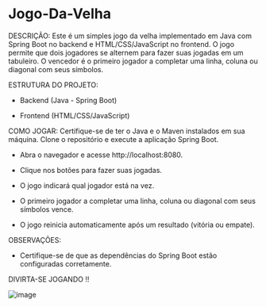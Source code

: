 # Jogo-Da-Velha

DESCRIÇÃO:
Este é um simples jogo da velha implementado em Java com Spring Boot no backend e HTML/CSS/JavaScript no frontend. O jogo permite que dois jogadores se alternem para fazer suas jogadas em um tabuleiro. O vencedor é o primeiro jogador a completar uma linha, coluna ou diagonal com seus símbolos.

ESTRUTURA DO PROJETO:

- Backend (Java - Spring Boot)

- Frontend (HTML/CSS/JavaScript)

COMO JOGAR: Certifique-se de ter o Java e o Maven instalados em sua máquina. Clone o repositório e execute a aplicação Spring Boot.

- Abra o navegador e acesse http://localhost:8080.

- Clique nos botões para fazer suas jogadas.

- O jogo indicará qual jogador está na vez.

- O primeiro jogador a completar uma linha, coluna ou diagonal com seus símbolos vence.

- O jogo reinicia automaticamente após um resultado (vitória ou empate).

OBSERVAÇÕES:

- Certifique-se de que as dependências do Spring Boot estão configuradas corretamente.

DIVIRTA-SE JOGANDO !!

![image](https://github.com/GabrielNeja/Jogo-Da-Velha/assets/129706313/257ce68b-b421-4a5c-bd75-1272e19d8bbe)
